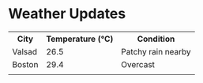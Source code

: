 # Weather Updates

<!-- WEATHER-UPDATE-START -->
<table><tr><th>City</th><th>Temperature (°C)</th><th>Condition</th></tr><tr><td>Valsad</td><td>26.5</td><td>Patchy rain nearby</td></tr><tr><td>Boston</td><td>29.4</td><td>Overcast</td></tr><tr><td></td><td></td><td></td></tr></table>
<!-- WEATHER-UPDATE-END -->
